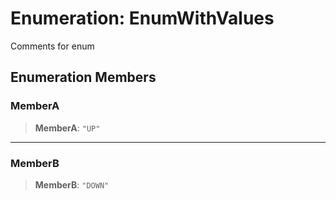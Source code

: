 # Enumeration: EnumWithValues

Comments for enum

## Enumeration Members

### MemberA

> **MemberA**: `"UP"`

***

### MemberB

> **MemberB**: `"DOWN"`
